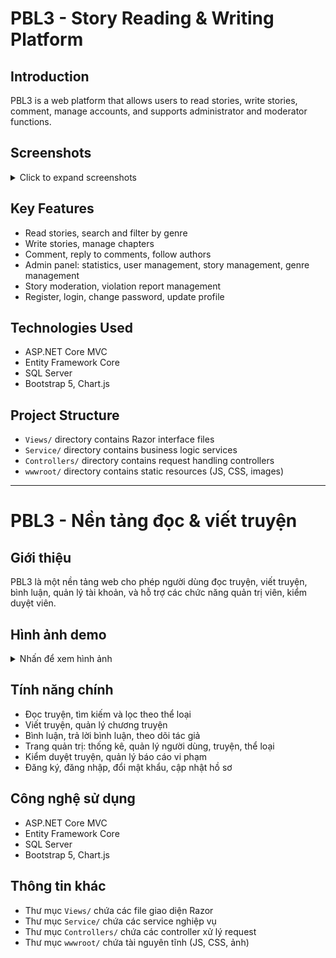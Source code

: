 # PBL3 - Story Reading & Writing Platform

## Introduction
PBL3 is a web platform that allows users to read stories, write stories, comment, manage accounts, and supports administrator and moderator functions.

## Screenshots
<details>
<summary>Click to expand screenshots</summary>

### Home Page
![Home Page](/wwwroot/image/screenshots/homescreen.png)
![Home Page](/wwwroot/image/screenshots/homescreen2.png)

### Story Reading Interface
![Story Reading](/wwwroot/image/screenshots/reading.png)
![Story Reading](/wwwroot/image/screenshots/reading2.png)

### Writing Interface
![Writing Interface](/wwwroot/image/screenshots/writing.png)
![Writing Interface](/wwwroot/image/screenshots/writing2.png)

### Admin Dashboard
![Admin Dashboard](/wwwroot/image/screenshots/admin.png)
![Admin Dashboard](/wwwroot/image/screenshots/admin2.png)

</details>

## Key Features
- Read stories, search and filter by genre
- Write stories, manage chapters
- Comment, reply to comments, follow authors
- Admin panel: statistics, user management, story management, genre management
- Story moderation, violation report management
- Register, login, change password, update profile

## Technologies Used
- ASP.NET Core MVC
- Entity Framework Core
- SQL Server
- Bootstrap 5, Chart.js

## Project Structure
- `Views/` directory contains Razor interface files
- `Service/` directory contains business logic services
- `Controllers/` directory contains request handling controllers
- `wwwroot/` directory contains static resources (JS, CSS, images)

---

# PBL3 - Nền tảng đọc & viết truyện

## Giới thiệu
PBL3 là một nền tảng web cho phép người dùng đọc truyện, viết truyện, bình luận, quản lý tài khoản, và hỗ trợ các chức năng quản trị viên, kiểm duyệt viên.

## Hình ảnh demo
<details>
<summary>Nhấn để xem hình ảnh</summary>

### Trang chủ
![Home Page](/wwwroot/image/screenshots/homescreen.png)
![Home Page](/wwwroot/image/screenshots/homescreen2.png)

### Giao diện đọc truyện
![Story Reading](/wwwroot/image/screenshots/reading.png)
![Story Reading](/wwwroot/image/screenshots/reading2.png)

### Giao diện viết truyện
![Writing Interface](/wwwroot/image/screenshots/writing.png)
![Writing Interface](/wwwroot/image/screenshots/writing2.png)

### Bảng điều khiển Admin
![Admin Dashboard](/wwwroot/image/screenshots/admin.png)
![Admin Dashboard](/wwwroot/image/screenshots/admin2.png)

</details>

## Tính năng chính
- Đọc truyện, tìm kiếm và lọc theo thể loại
- Viết truyện, quản lý chương truyện
- Bình luận, trả lời bình luận, theo dõi tác giả
- Trang quản trị: thống kê, quản lý người dùng, truyện, thể loại
- Kiểm duyệt truyện, quản lý báo cáo vi phạm
- Đăng ký, đăng nhập, đổi mật khẩu, cập nhật hồ sơ

## Công nghệ sử dụng
- ASP.NET Core MVC
- Entity Framework Core
- SQL Server
- Bootstrap 5, Chart.js

## Thông tin khác
- Thư mục `Views/` chứa các file giao diện Razor
- Thư mục `Service/` chứa các service nghiệp vụ
- Thư mục `Controllers/` chứa các controller xử lý request
- Thư mục `wwwroot/` chứa tài nguyên tĩnh (JS, CSS, ảnh)
